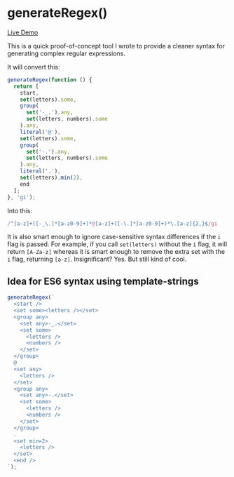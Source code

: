 # generateRegex()

[Live Demo](http://codepen.io/robertmesserle/full/ac7ef34af1dec8542f7415b3d62d4344/)

This is a quick proof-of-concept tool I wrote to provide a cleaner syntax for generating complex
regular expressions.

It will convert this:

```javascript
generateRegex(function () {
  return [
    start,
    set(letters).some,
    group(
      set('-_.').any,
      set(letters, numbers).some
    ).any,
    literal('@'),
    set(letters).some,
    group(
      set('-.').any,
      set(letters, numbers).some
    ).any,
    literal('.'),
    set(letters).min(2),
    end
  ];
}, 'gi');
```

Into this:

```javascript
/^[a-z]+([-_\.]*[a-z0-9]+)*@[a-z]+([-\.]*[a-z0-9]+)*\.[a-z]{2,}$/gi
```

It is also smart enough to ignore case-sensitive syntax differences if the `i` flag is passed.  For
example, if you call `set(letters)` without the `i` flag, it will return `[A-Za-z]` whereas it is
smart enough to remove the extra set with the `i` flag, returning `[a-z]`.  Insignificant?  Yes.
But still kind of cool.

## Idea for ES6 syntax using template-strings

```javascript
generateRegex(`
  <start />
  <set some><letters /></set>
  <group any>
    <set any>-_.</set>
    <set some>
      <letters />
      <numbers />
    </set>
  </group>
  @
  <set any>
    <letters />
  </set>
  <group any>
    <set any>-.</set>
    <set some>
      <letters />
      <numbers />
    </set>
  </group>
  .
  <set min=2>
    <letters />
  </set>
  <end />
`);
```
